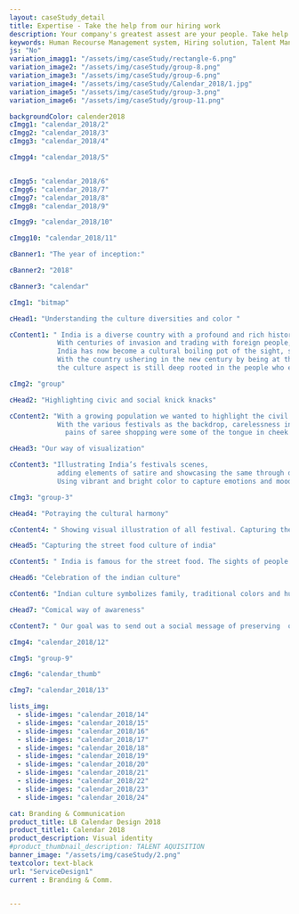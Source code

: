 ```yaml
---
layout: caseStudy_detail
title: Expertise - Take the help from our hiring work
description: Your company's greatest assest are your people. Take help our hiring experts to recruit the best desired talents.
keywords: Human Recourse Management system, Hiring solution, Talent Management Software, Application Tracking System, AI-Enabled, Recruitment Management software, recruitment system, Talent CRM, HR Software, Bangalore, India
js: "No"
variation_imagg1: "/assets/img/caseStudy/rectangle-6.png"
variation_image2: "/assets/img/caseStudy/group-8.png"
variation_image3: "/assets/img/caseStudy/group-6.png"
variation_image4: "/assets/img/caseStudy/Calendar_2018/1.jpg"
variation_image5: "/assets/img/caseStudy/group-3.png"
variation_image6: "/assets/img/caseStudy/group-11.png"

backgroundColor: calender2018
cImgg1: "calendar_2018/2"
cImgg2: "calendar_2018/3"
cImgg3: "calendar_2018/4"

cImgg4: "calendar_2018/5"


cImgg5: "calendar_2018/6"
cImgg6: "calendar_2018/7"
cImgg7: "calendar_2018/8"
cImgg8: "calendar_2018/9"

cImgg9: "calendar_2018/10"

cImgg10: "calendar_2018/11"

cBanner1: "The year of inception:"

cBanner2: "2018"

cBanner3: "calendar"

cImg1: "bitmap"

cHead1: "Understanding the culture diversities and color "

cContent1: " India is a diverse country with a profound and rich history.
            With centuries of invasion and trading with foreign people,
            India has now become a cultural boiling pot of the sight, sound and people. 
            With the country ushering in the new century by being at the edge of business and technology,
            the culture aspect is still deep rooted in the people who embrace and celebrate festivals with vigor."

cImg2: "group"

cHead2: "Highlighting civic and social knick knacks"

cContent2: "With a growing population we wanted to highlight the civil issues afflicting the country. 
            With the various festivals as the backdrop, carelessness in public property, vandalism,
              pains of saree shopping were some of the tongue in cheek examples that we have tried to showcase with subtlety."

cHead3: "Our way of visualization"

cContent3: "Illustrating India’s festivals scenes,
            adding elements of satire and showcasing the same through digital paintings.
            Using vibrant and bright color to capture emotions and mood."

cImg3: "group-3"

cHead4: "Potraying the cultural harmony"

cContent4: " Showing visual illustration of all festival. Capturing the contrast of festivals from different culture and interplay of humor between characters."

cHead5: "Capturing the street food culture of india"

cContent5: " India is famous for the street food. The sights of people thronging to eat delicious food. Street food has always stood as a highlight in our country. It brings people from different backgrounds closer, no matter the culture or the religion."

cHead6: "Celebration of the indian culture"

cContent6: "Indian culture symbolizes family, traditional colors and huge gatherings and mouthwatering food. It is also about people celebrating together, the aftermath of the festivals and what a common man goes through. We have showcased this in a fun humorous illustrations with vibrant color and comic scenes."

cHead7: "Comical way of awareness"

cContent7: " Our goal was to send out a social message of preserving  our culture and creating awareness on civic responsibilities. What better way than to add a little humor to convey the message. The idea was to instill this idea of accountability for our surrounding and have a lasting impression on the audience."

cImg4: "calendar_2018/12"

cImg5: "group-9"

cImg6: "calendar_thumb"

cImg7: "calendar_2018/13"

lists_img:
  - slide-imges: "calendar_2018/14"
  - slide-imges: "calendar_2018/15"
  - slide-imges: "calendar_2018/16"
  - slide-imges: "calendar_2018/17"
  - slide-imges: "calendar_2018/18"
  - slide-imges: "calendar_2018/19"
  - slide-imges: "calendar_2018/20"
  - slide-imges: "calendar_2018/21"
  - slide-imges: "calendar_2018/22"
  - slide-imges: "calendar_2018/23"
  - slide-imges: "calendar_2018/24"

cat: Branding & Communication
product_title: LB Calendar Design 2018
product_title1: Calendar 2018
product_description: Visual identity
#product_thumbnail_description: TALENT AQUISITION
banner_image: "/assets/img/caseStudy/2.png"
textcolor: text-black
url: "ServiceDesign1"
current : Branding & Comm.


---
```

